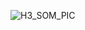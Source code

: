 ![H3_SOM_PIC](https://user-images.githubusercontent.com/8870086/221618468-a7a1c162-1d1b-460d-9cf6-49a90786f200.png)
